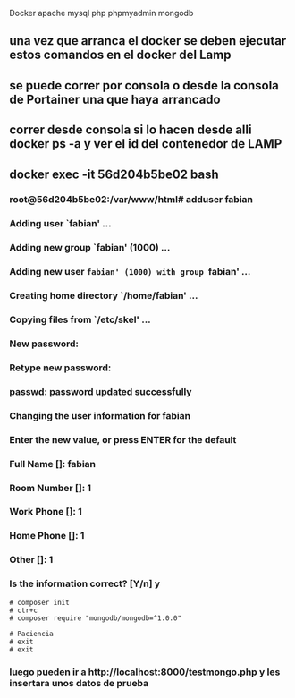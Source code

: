 Docker apache mysql php phpmyadmin mongodb
## una vez que arranca el docker se deben ejecutar estos comandos en el docker del Lamp
## se puede correr por consola o desde la consola de Portainer una que haya arrancado
## correr desde consola si lo hacen desde alli docker ps -a y ver el id del contenedor de LAMP
## docker exec -it 56d204b5be02 bash 

### root@56d204b5be02:/var/www/html# adduser fabian
### Adding user `fabian' ...
### Adding new group `fabian' (1000) ...
### Adding new user `fabian' (1000) with group `fabian' ...
### Creating home directory `/home/fabian' ...
### Copying files from `/etc/skel' ...
### New password: 
### Retype new password: 
### passwd: password updated successfully
### Changing the user information for fabian
### Enter the new value, or press ENTER for the default
###   Full Name []: fabian
###   Room Number []: 1
###   Work Phone []: 1
###   Home Phone []: 1
###   Other []: 1
### Is the information correct? [Y/n] y


    # composer init
    # ctr+c
    # composer require "mongodb/mongodb=^1.0.0"

    # Paciencia
    # exit
    # exit
### luego pueden ir a http://localhost:8000/testmongo.php y les insertara unos datos de prueba

